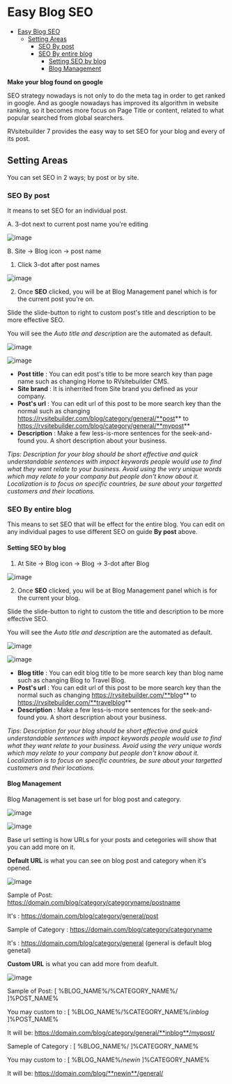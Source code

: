 # Easy Blog SEO

- [Easy Blog SEO](#easy-blog-seo)
  - [Setting Areas](#setting-areas)
    - [SEO By post](#seo-by-post)
    - [SEO By entire blog](#seo-by-entire-blog)
      - [Setting SEO by blog](#setting-seo-by-blog)
      - [Blog Management](#blog-management)

**Make your blog found on google**

SEO strategy nowadays is not only to do the meta tag in order to get ranked in google. And as google nowadays has improved its algorithm in website ranking, so it becomes more focus on Page Title or content, related to what popular searched from global searchers.

RVsitebuilder 7 provides the easy way to set SEO for your blog and every of its post.

## Setting Areas

You can set SEO in 2 ways; by post or by site.

### SEO By post

It means to set SEO for an individual post.

A. 3-dot next to current post name you're editing

![image](images/blog_seo/img_seo_by_post_01.png)


B. Site -> Blog icon -> post name

1. Click 3-dot after post names

![image](images/blog_seo/img_seo_by_post_02.png)


2. Once **SEO** clicked, you will be at Blog Management panel which is for the current post you're on.

Slide the slide-button to right to custom post's title and description to be more effective SEO.

You will see the *Auto title and description* are the automated as default.

![image](images/blog_seo/img_seo_by_post_03_setting_01.png)

![image](images/blog_seo/img_seo_by_post_04_setting_02.png)

-   **Post title** : You can edit post's title to be more search key than page name such as changing Home to RVsitebuilder CMS.
-   **Site brand** : It is inherrited from Site brand you defined as your company.
-   **Post's url** : You can edit url of this post to be more search key than the normal such as changing https://rvsitebuilder.com/blog/category/general/**post** to https://rvsitebuilder.com/blog/category/general/**mypost**
-   **Description** : Make a few less-is-more sentences for the seek-and-found you. A short description about your business.

_Tips: Description for your blog should be short effective and quick understandable sentences with impact keywords people would use to find what they want relate to your business. Avoid using the very unique words which may relate to your company but people don't know about it. Localization is to focus on specific countries, be sure about your targetted customers and their locations._

### SEO By entire blog

This means to set SEO that will be effect for the entire blog. You can edit on any individual pages to use different SEO on guide **By post** above.


#### Setting SEO by blog

1. At Site -> Blog icon -> Blog -> 3-dot after Blog

![image](images/blog_seo/img_seo_by_blog_01.png)

2. Once **SEO** clicked, you will be at Blog Management panel which is for the current your blog.

Slide the slide-button to right to custom the title and description to be more effective SEO.

You will see the *Auto title and description* are the automated as default.

![image](images/blog_seo/img_seo_by_post_03_setting_01.png)

![image](images/blog_seo/img_seo_by_post_04_setting_02.png)

-   **Blog title** : You can edit blog title to be more search key than blog name such as changing Blog to Travel Blog.
-   **Post's url** : You can edit url of this post to be more search key than the normal such as changing https://rvsitebuilder.com/**blog** to https://rvsitebuilder.com/**travelblog**
-   **Description** : Make a few less-is-more sentences for the seek-and-found you. A short description about your business.

_Tips: Description for your blog should be short effective and quick understandable sentences with impact keywords people would use to find what they want relate to your business. Avoid using the very unique words which may relate to your company but people don't know about it. Localization is to focus on specific countries, be sure about your targetted customers and their locations._


#### Blog Management

Blog Management is set base url for blog post and category.

![image](images/blog_seo/img_seo_by_blog_02_click_management.png)

![image](images/blog_seo/img_seo_by_blog_03_management.png)

Base url setting is how URLs for your posts and cetegories will show that you can add more on it.


**Default URL** is what you can see on blog post and category when it's opened.

![image](images/blog_seo/img_seo_by_blog_04_default.png)

Sample of Post: https://domain.com/blog/category/categoryname/postname 

It's : https://domain.com/blog/category/general/post


Sample of Category : https://domain.com/blog/category/categoryname

It's : https://domain.com/blog/category/general (general is default blog genetal)


**Custom URL** is what you can add more from deafult.

![image](images/blog_seo/img_seo_by_blog_05_custom.png)

Sample of Post: [ %BLOG_NAME%/%CATEGORY_NAME%/ ]%POST_NAME%

You may custom to : [ %BLOG_NAME%/%CATEGORY_NAME%/*inblog* ]%POST_NAME%

It will be: https://domain.com/blog/category/general/**inblog**/mypost/


Sameple of Category : [ %BLOG_NAME%/ ]%CATEGORY_NAME%

You may custom to : [ %BLOG_NAME%/*newin* ]%CATEGORY_NAME%

It will be: https://domain.com/blog/**newin**/general/
